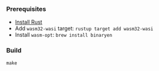 ### Prerequisites

* [Install Rust](https://www.rust-lang.org/tools/install)
* Add `wasm32-wasi` target: `rustup target add wasm32-wasi`
* Install `wasm-opt`: `brew install binaryen`

### Build

```
make
```
